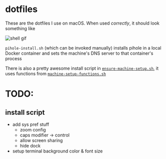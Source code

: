 # dotfiles

These are the dotfiles I use on macOS. When used _correctly_, it should look something like

![shell gif](https://media.giphy.com/media/pyAYkeVFs0A2pzSaL6/giphy.gif)

`pihole-install.sh` (which can be invoked manually) installs pihole in a local Docker container and sets the machine's DNS server to that container's process

There is also a pretty awesome install script in [`ensure-machine-setup.sh`](https://github.com/AndrewSB/dotfiles/blob/master/machine-setup-functions.sh), it uses functions from [`machine-setup-functions.sh`](https://github.com/AndrewSB/dotfiles/blob/master/ensure-machine-setup.sh)

# TODO:

## install script
- add sys pref stuff
	- zoom config
	- caps modifier -> control 
	- allow screen sharing
	- hide dock
- setup terminal background color & font size
